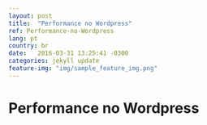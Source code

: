 ```yaml
---
layout: post
title:  "Performance no Wordpress"
ref: Performance-no-Wordpress
lang: pt
country: br
date:   2016-03-31 13:25:41 -0300
categories: jekyll update
feature-img: "img/sample_feature_img.png"
---
```


Performance no Wordpress
=========================